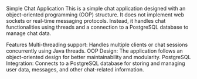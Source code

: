 Simple Chat Application
This is a simple chat application designed with an object-oriented programming (OOP) structure. It does not implement web sockets or real-time messaging protocols. Instead, it handles chat functionalities using threads and a connection to a PostgreSQL database to manage chat data.

Features
Multi-threading support: Handles multiple clients or chat sessions concurrently using Java threads.
OOP Design: The application follows an object-oriented design for better maintainability and modularity.
PostgreSQL Integration: Connects to a PostgreSQL database for storing and managing user data, messages, and other chat-related information. 
